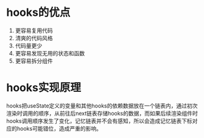 # hooks的优点
1. 更容易复用代码
2. 清爽的代码风格
3. 代码量更少
4. 更容易发现无用的状态和函数
5. 更容易拆分组件
# hooks实现原理
hooks把useState定义的变量和其他hooks的依赖数据放在一个链表内，通过初次渲染时调用的顺序，从前往后next链表存储hooks的数据，而如果后续渲染组件时hooks调用顺序发生了变化，记忆链表并不会有感知，所以会造成记忆链表下标对应的hooks可能错位，造成严重的影响。